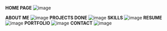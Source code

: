 **HOME PAGE**
![image](https://github.com/user-attachments/assets/2c7fe550-f38f-470f-8f95-84dec3be8c76)

**ABOUT ME**
![image](https://github.com/user-attachments/assets/7dcfe4b2-19ca-43fd-9e31-341aa6e59a61)
**PROJECTS DONE**
![image](https://github.com/user-attachments/assets/8d8778ac-9a4c-4a5c-9eb8-92b475351f7e)
**SKILLS**
![image](https://github.com/user-attachments/assets/066e498f-e4a8-4d5b-86e4-5ebbb1d6872b)
**RESUME**
![image](https://github.com/user-attachments/assets/b353ba9a-4ad2-4db7-ba12-8b3b2d9ad95f)
**PORTFOLIO**
![image](https://github.com/user-attachments/assets/2d5b5175-798e-4bc7-9b9f-bfb5b6c932f3)
**CONTACT**
![image](https://github.com/user-attachments/assets/7e84fb58-aed8-4150-a638-42c9aa8f076b)




































